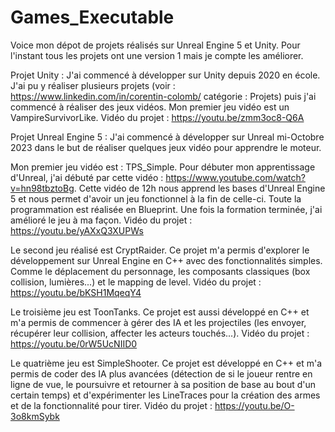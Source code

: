 # Games_Executable
Voice mon dépot de projets réalisés sur Unreal Engine 5 et Unity. Pour l'instant tous les projets ont une version 1 mais je compte les améliorer.


Projet Unity :
J'ai commencé à développer sur Unity depuis 2020 en école. J'ai pu y réaliser plusieurs projets (voir : https://www.linkedin.com/in/corentin-colomb/ catégorie : Projets) puis j'ai commencé à réaliser des jeux vidéos.
Mon premier jeu vidéo est un VampireSurvivorLike.
Vidéo du projet : https://youtu.be/zmm3oc8-Q6A


Projet Unreal Engine 5 :
J'ai commencé à développer sur Unreal mi-Octobre 2023 dans le but de réaliser quelques jeux vidéo pour apprendre le moteur.

Mon premier jeu vidéo est : TPS_Simple. Pour débuter mon apprentissage d'Unreal, j'ai débuté par cette vidéo : https://www.youtube.com/watch?v=hn98tbztoBg.
Cette vidéo de 12h nous apprend les bases d'Unreal Engine 5 et nous permet d'avoir un jeu fonctionnel à la fin de celle-ci. Toute la programmation est réalisée en Blueprint.
Une fois la formation terminée, j'ai amélioré le jeu à ma façon.
Vidéo du projet : https://youtu.be/yAXxQ3XUPWs
 
Le second jeu réalisé est CryptRaider. Ce projet m'a permis d'explorer le développement sur Unreal Engine en C++ avec des fonctionnalités simples. Comme le déplacement du personnage,
les composants classiques (box collision, lumières...) et le mapping de level.
Vidéo du projet : https://youtu.be/bKSH1MqeqY4

Le troisième jeu est ToonTanks. Ce projet est aussi développé en C++ et m'a permis de commencer à gérer des IA et les projectiles (les envoyer, récupérer leur collision, affecter les acteurs
touchés...).
Vidéo du projet : https://youtu.be/0rW5UcNIID0

Le quatrième jeu est SimpleShooter. Ce projet est développé en C++ et m'a permis de coder des IA plus avancées (détection de si le joueur rentre en ligne de vue, le poursuivre et retourner
à sa position de base au bout d'un certain temps) et d'expérimenter les LineTraces pour la création des armes et de la fonctionnalité pour tirer.
Vidéo du projet : https://youtu.be/O-3o8kmSybk
